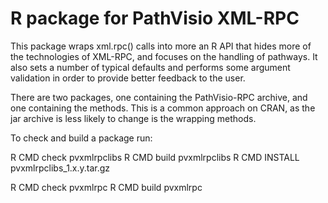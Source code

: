 R package for PathVisio XML-RPC
===============================

This package wraps xml.rpc() calls into more an R API that hides more of
the technologies of XML-RPC, and focuses on the handling of pathways. It
also sets a number of typical defaults and performs some argument validation
in order to provide better feedback to the user.

There are two packages, one containing the PathVisio-RPC archive, and one
containing the methods. This is a common approach on CRAN, as the jar
archive is less likely to change is the wrapping methods.

To check and build a package run:

R CMD check pvxmlrpclibs
R CMD build pvxmlrpclibs
R CMD INSTALL pvxmlrpclibs_1.x.y.tar.gz

R CMD check pvxmlrpc
R CMD build pvxmlrpc

